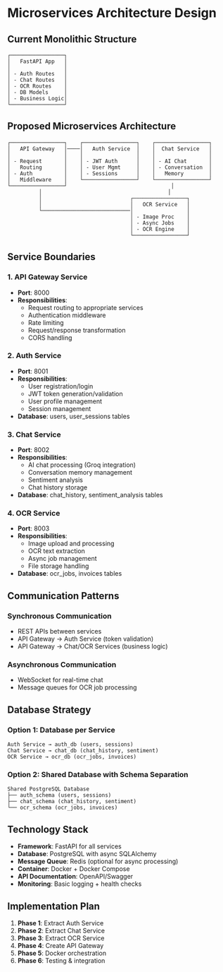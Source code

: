 # Microservices Architecture Design

## Current Monolithic Structure

```
┌─────────────────┐
│   FastAPI App   │
│                 │
│ - Auth Routes   │
│ - Chat Routes   │
│ - OCR Routes    │
│ - DB Models     │
│ - Business Logic│
└─────────────────┘
```

## Proposed Microservices Architecture

```
┌─────────────────┐    ┌─────────────────┐    ┌─────────────────┐
│   API Gateway   │────│   Auth Service  │    │  Chat Service   │
│                 │    │                 │    │                 │
│ - Request       │    │ - JWT Auth      │    │ - AI Chat       │
│   Routing       │    │ - User Mgmt     │    │ - Conversation  │
│ - Auth          │    │ - Sessions      │    │   Memory        │
│   Middleware    │    └─────────────────┘    └─────────────────┘
└─────────────────┘                                 │
          │                                        │
          │                            ┌─────────────────┐
          │                            │   OCR Service   │
          └────────────────────────────│                 │
                                       │ - Image Proc    │
                                       │ - Async Jobs    │
                                       │ - OCR Engine    │
                                       └─────────────────┘
```

## Service Boundaries

### 1. API Gateway Service

- **Port**: 8000
- **Responsibilities**:
  - Request routing to appropriate services
  - Authentication middleware
  - Rate limiting
  - Request/response transformation
  - CORS handling

### 2. Auth Service

- **Port**: 8001
- **Responsibilities**:
  - User registration/login
  - JWT token generation/validation
  - User profile management
  - Session management
- **Database**: users, user_sessions tables

### 3. Chat Service

- **Port**: 8002
- **Responsibilities**:
  - AI chat processing (Groq integration)
  - Conversation memory management
  - Sentiment analysis
  - Chat history storage
- **Database**: chat_history, sentiment_analysis tables

### 4. OCR Service

- **Port**: 8003
- **Responsibilities**:
  - Image upload and processing
  - OCR text extraction
  - Async job management
  - File storage handling
- **Database**: ocr_jobs, invoices tables

## Communication Patterns

### Synchronous Communication

- REST APIs between services
- API Gateway → Auth Service (token validation)
- API Gateway → Chat/OCR Services (business logic)

### Asynchronous Communication

- WebSocket for real-time chat
- Message queues for OCR job processing

## Database Strategy

### Option 1: Database per Service

```
Auth Service → auth_db (users, sessions)
Chat Service → chat_db (chat_history, sentiment)
OCR Service → ocr_db (ocr_jobs, invoices)
```

### Option 2: Shared Database with Schema Separation

```
Shared PostgreSQL Database
├── auth_schema (users, sessions)
├── chat_schema (chat_history, sentiment)
└── ocr_schema (ocr_jobs, invoices)
```

## Technology Stack

- **Framework**: FastAPI for all services
- **Database**: PostgreSQL with async SQLAlchemy
- **Message Queue**: Redis (optional for async processing)
- **Container**: Docker + Docker Compose
- **API Documentation**: OpenAPI/Swagger
- **Monitoring**: Basic logging + health checks

## Implementation Plan

1. **Phase 1**: Extract Auth Service
2. **Phase 2**: Extract Chat Service
3. **Phase 3**: Extract OCR Service
4. **Phase 4**: Create API Gateway
5. **Phase 5**: Docker orchestration
6. **Phase 6**: Testing & integration
